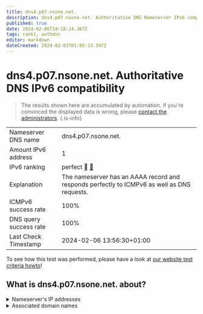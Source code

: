 ```yaml
---
title: dns4.p07.nsone.net.
description: dns4.p07.nsone.net. Authoritative DNS Nameserver IPv6 compatibility
published: true
date: 2024-02-06T14:18:24.367Z
tags: rank1, authdns
editor: markdown
dateCreated: 2024-02-03T01:05:13.397Z
---
```


# dns4.p07.nsone.net. Authoritative DNS IPv6 compatibility

> The results shown here are accumulated by automation. If you're convinced the displayed data is wrong, please [contact the administrators](/howto/chat). 
{.is-info}




|   |   |
| - | - |
| Nameserver DNS name | dns4.p07.nsone.net.
| Amount IPv6 address | 1
| IPv6 ranking | perfect :1st_place_medal: [🔗](/howto/ranking) |
| Explanation | The nameserver has an AAAA record and responds perfectly to ICMPv6 as well as DNS requests. |
| ICMPv6 success rate | 100%|
| DNS query success rate | 100% |
| Last Check Timestamp | 2024-02-06 13:56:30+01:00 |

To see how this test was performed, please have a look at [our website test criteria howto](/howto/testcriteria/authdns)!


## What is dns4.p07.nsone.net. about?




<details>
<summary>Nameserver's IP addresses</summary>

2a00:edc0:6259:7:7::4

</details>



<details>
<summary>Associated domain names</summary>

spotify.com

</details>
